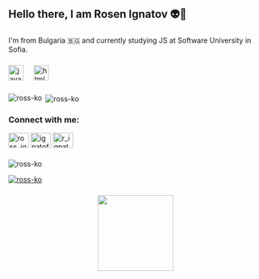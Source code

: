 <h2 align="left">Hello there, I am Rosen Ignatov 👽👋</h2>

###

<p align="left">I'm from Bulgaria 🇧🇬 and currently studying JS at Software University in Sofia.</p>

###

<div align="left">
  <img src="https://cdn.jsdelivr.net/gh/devicons/devicon/icons/javascript/javascript-original.svg" height="30" alt="javascript logo"  />
  <img width="12" />
  <img src="https://cdn.jsdelivr.net/gh/devicons/devicon/icons/html5/html5-original.svg" height="30" alt="html5 logo"  />
</div>

###

<p><img align="left" src="https://github-readme-stats.vercel.app/api/top-langs?username=ross-ko&show_icons=true&locale=en&layout=compact" alt="ross-ko" /></p>

<p>&nbsp;<img align="center" src="https://github-readme-stats.vercel.app/api?username=ross-ko&show_icons=true&locale=en" alt="ross-ko" /></p>

###

<h3 align="left">Connect with me:</h3>
<p align="left">
<a href="https://twitter.com/ross_ig9" target="blank"><img align="center" src="https://raw.githubusercontent.com/rahuldkjain/github-profile-readme-generator/master/src/images/icons/Social/twitter.svg" alt="ross_ig9" height="30" width="40" /></a>
<a href="https://fb.com/ignatoff" target="blank"><img align="center" src="https://raw.githubusercontent.com/rahuldkjain/github-profile-readme-generator/master/src/images/icons/Social/facebook.svg" alt="ignatoff" height="30" width="40" /></a>
<a href="https://instagram.com/r_ignatoff" target="blank"><img align="center" src="https://raw.githubusercontent.com/rahuldkjain/github-profile-readme-generator/master/src/images/icons/Social/instagram.svg" alt="r_ignatoff" height="30" width="40" /></a>
</p>

###

<p align="left"> <img src="https://komarev.com/ghpvc/?username=ross-ko&label=Profile%20views&color=0e75b6&style=flat" alt="ross-ko" /> </p>

<p align="left"> <a href="https://github.com/ryo-ma/github-profile-trophy"><img src="https://github-profile-trophy.vercel.app/?username=ross-ko" alt="ross-ko" /></a> </p>

###

<div align="center">
  <img height="150" src="https://64.media.tumblr.com/bab6861f324927aef896c2143d316202/b791452cf6df01f1-2e/s540x810/672934c102cec24be5063908fde0aba1d4282e55.gif"  />
</div>
